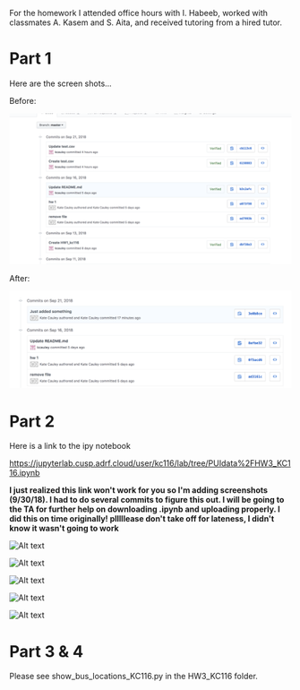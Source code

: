 For the homework I attended office hours with I. Habeeb, worked with classmates A. Kasem and S. Aita, and received tutoring from a hired tutor.


 # Part 1  

Here are the screen shots...

Before:

![Alt text](../HW3_kc116/commit.png)

After:

![Alt text](../HW3_kc116/commit2.png)


# Part 2

Here is a link to the ipy notebook

https://jupyterlab.cusp.adrf.cloud/user/kc116/lab/tree/PUIdata%2FHW3_KC116.ipynb

**I just realized this link won't work for you so I'm adding screenshots (9/30/18). I had to do several commits to figure this out. I will be going to the TA for further help on downloading .ipynb and uploading properly. I did this on time originally! plllllease don't take off for lateness, I didn't know it wasn't going to work**

![Alt text](https://lh3.googleusercontent.com/-m5Amvhea0U4/W7DcTolrnpI/AAAAAAAABUQ/mQ3P55Z70hUDyiYD1EnBT8mLTGQZ8a9EgCL0BGAYYCw/h1092/2018-09-30.png)

![Alt text](https://lh3.googleusercontent.com/-jb5rrkK2aUk/W7DbwI-DhWI/AAAAAAAABUA/MVxed0JI4VYstuHqaSXhHpJAi3LCsfxIQCL0BGAYYCw/h1240/2018-09-30.png)

![Alt text](https://lh3.googleusercontent.com/-DyNIDYJRWA4/W7DcWNR1_uI/AAAAAAAABUc/jKIMQv_E7LE_KTZG298vXOzO4xWaWveKACL0BGAYYCw/h912/2018-09-30.png)

![Alt text](https://lh3.googleusercontent.com/-meJJZeOFMT8/W7DcYzbXJmI/AAAAAAAABVE/8ppiQCU6AkolqucqkKOXl0glALaZxpkfACL0BGAYYCw/h1110/2018-09-30.png)

![Alt text](https://lh3.googleusercontent.com/-mqdb14gB8ec/W7DcbmWTXPI/AAAAAAAABVE/jOe4B-tdAO0jE3BxmzGzRxfjL3mNL_u_QCL0BGAYYCw/h1174/2018-09-30.png)




# Part 3 & 4

Please see show_bus_locations_KC116.py in the HW3_KC116 folder.
